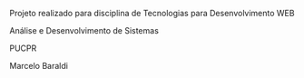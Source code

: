Projeto realizado para disciplina de Tecnologias para Desenvolvimento WEB

Análise e Desenvolvimento de Sistemas

PUCPR


Marcelo Baraldi



